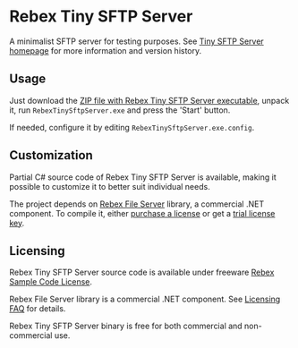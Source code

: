 ﻿Rebex Tiny SFTP Server
======================

A minimalist SFTP server for testing purposes.
See [Tiny SFTP Server homepage](https://www.rebex.net/tiny-sftp-server/) for more information and version history.


## Usage

Just download the [ZIP file with Rebex Tiny SFTP Server executable](https://www.rebex.net/getfile/47054bd760534fd6a20a29a5247cabd4/RebexTinySftpServer-Binaries-Latest.zip),
unpack it, run `RebexTinySftpServer.exe` and press the 'Start' button.

If needed, configure it by editing `RebexTinySftpServer.exe.config`.


## Customization

Partial C# source code of Rebex Tiny SFTP Server is available,
making it possible to customize it to better suit individual needs.

The project depends on [Rebex File Server](https://www.rebex.net/file-server/) library, a commercial .NET component.
To compile it, either [purchase a license](https://www.rebex.net/file-server/purchase.aspx)
or get a [trial license key](https://www.rebex.net/support/trial-key.aspx).


## Licensing

Rebex Tiny SFTP Server source code is available under freeware [Rebex Sample Code License](LICENSE.txt).

Rebex File Server library is a commercial .NET component. See [Licensing FAQ](https://www.rebex.net/shop/faq/) for details.

Rebex Tiny SFTP Server binary is free for both commercial and non-commercial use.

